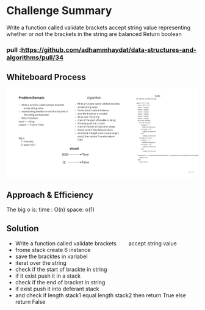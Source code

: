 # Challenge Summary
<!-- Description of the challenge -->
Write a function called validate brackets accept string value
representing whether or not the brackets in
the string are balanced
Return boolean
### pull :https://github.com/adhammhaydat/data-structures-and-algorithms/pull/34
## Whiteboard Process
<!-- Embedded whiteboard image -->
![](../image/validate_brackets.jpg)
## Approach & Efficiency
<!-- What approach did you take? Why? What is the Big O space/time for this approach? -->

The big o is:
time : O(n)
space: o(1)

## Solution
<!-- Show how to run your code, and examples of it in action -->
- Write a function called validate brackets
   accept string value
- frome stack create 6 instance
- save the bracktes in variabel
- iterat over the string
- check if the start of brackte in string
- if it exist push it in a stack
- check if the end of bracket in string
- if exist push it into deferant stack
- and check if length stack1 equal length stack2 then return True else return False
